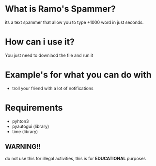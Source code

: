 # What is Ramo's Spammer?
its a text spammer that allow you to type +1000 word in just seconds.

# How can i use it?
You just need to downlaod the file and run it

# Example's for what you can do with
* troll your friend with a lot of notifications

# Requirements
* pyhton3
* pyautogui (library)
* time (library)

## WARNING!!
do not use this for illegal activities, this is for **EDUCATIONAL** purposes
